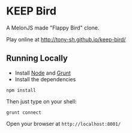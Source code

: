 KEEP Bird
===========

A MelonJS made "Flappy Bird" clone.

Play online at http://tony-sh.github.io/keep-bird/

## Running Locally

- Install [Node](http://nodejs.org/download/) and [Grunt](http://gruntjs.com/)
- Install the dependencies

```
npm install
```

Then just type on your shell:

```
grunt connect
```

Open your browser at `http://localhost:8001/`


